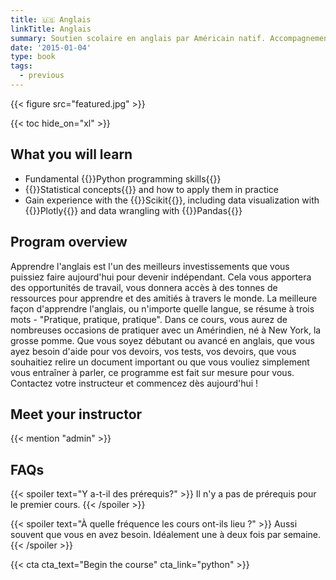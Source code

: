 ```yaml
---
title: 🇺🇸 Anglais
linkTitle: Anglais
summary: Soutien scolaire en anglais par Américain natif. Accompagnement des candidatures aux universités, CV et lettres de motivation pour étudier, travailler ou partir à l'étranger!
date: '2015-01-04'
type: book
tags:
  - previous
---
```


{{< figure src="featured.jpg" >}}

{{< toc hide_on="xl" >}}

## What you will learn

- Fundamental {{<hl>}}Python programming skills{{</hl>}}
- {{<hl>}}Statistical concepts{{</hl>}} and how to apply them in practice
- Gain experience with the {{<hl>}}Scikit{{</hl>}}, including data visualization with {{<hl>}}Plotly{{</hl>}} and data wrangling with {{<hl>}}Pandas{{</hl>}}

## Program overview

Apprendre l'anglais est l'un des meilleurs investissements que vous puissiez faire aujourd'hui pour devenir indépendant. Cela vous apportera des opportunités de travail, vous donnera accès à des tonnes de ressources pour apprendre et des amitiés à travers le monde. La meilleure façon d'apprendre l'anglais, ou n'importe quelle langue, se résume à trois mots - "Pratique, pratique, pratique". Dans ce cours, vous aurez de nombreuses occasions de pratiquer avec un Amérindien, né à New York, la grosse pomme. Que vous soyez débutant ou avancé en anglais, que vous ayez besoin d'aide pour vos devoirs, vos tests, vos devoirs, que vous souhaitiez relire un document important ou que vous vouliez simplement vous entraîner à parler, ce programme est fait sur mesure pour vous. Contactez votre instructeur et commencez dès aujourd'hui !

## Meet your instructor

{{< mention "admin" >}}

## FAQs

{{< spoiler text="Y a-t-il des prérequis?" >}}
Il n'y a pas de prérequis pour le premier cours.
{{< /spoiler >}}

{{< spoiler text="À quelle fréquence les cours ont-ils lieu ?" >}}
Aussi souvent que vous en avez besoin. Idéalement une à deux fois par semaine.
{{< /spoiler >}}

{{< cta cta_text="Begin the course" cta_link="python" >}}
